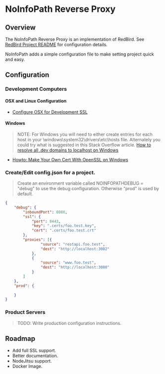 # NoInfoPath Reverse Proxy

## Overview

The NoInfoPath Reverse Proxy is an implementation of RedBird. See [RedBird Project README](https://github.com/OptimalBits/redbird/blob/master/README.md)
for configuration details.

NoInfoPath adds a simple configuration file to make setting project quick and easy.

## Configuration

### Development Computers

#### OSX and Linux Configuration
* [Configure OSX for Development SSL](https://gist.github.com/jed/6147872)

#### Windows

> NOTE: For Windows you will need to either create entries for each host in your
\\windows\\system32\\drivers\\etc\\hosts file. Alternately you could try what is
suggested in this Stack Overflow article. [How to resolve all .dev domains to localhost on Windows](https://serverfault.com/questions/539591/how-to-resolve-all-dev-domains-to-localhost-on-windows)

* [Howto: Make Your Own Cert With OpenSSL on Windows](https://blog.didierstevens.com/2015/03/30/howto-make-your-own-cert-with-openssl-on-windows/)

### Create/Edit config.json for a project.

> Create an environment variable called NOINFOPATHDEBUG = "debug" to use the
debug configuration. Otherwise "prod" is used by default.

```json
{
	"debug": {
		"inboundPort": 8080,
		"ssl": {
			"port": 8443,
			"key": ".certs/foo.test.key",
			"cert": ".certs/foo.test.crt"
		},
		"proxies": [{
				"source": "restapi.foo.test",
				"dest": "http://localhost:3002"
			},
			{
				"source": "www.foo.test",
				"dest": "http://localhost:3000"
			}
		]
	},
	"prod": {
		
	}
}
```

### Product Servers

> TODO: Write production configuration instructions.

## Roadmap

- Add full SSL support.
- Better documentation.
- NodeJitsu support.
- Docker Image.

